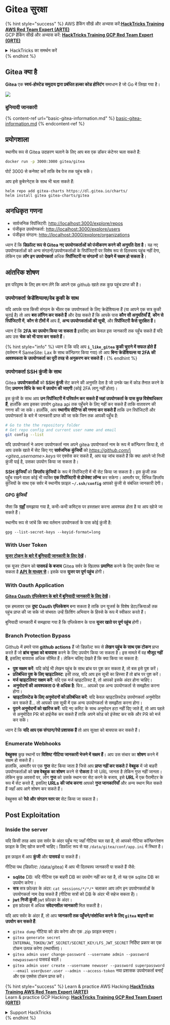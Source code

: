 # Gitea सुरक्षा

{% hint style="success" %}
AWS हैकिंग सीखें और अभ्यास करें:<img src="../../.gitbook/assets/image (1) (1) (1).png" alt="" data-size="line">[**HackTricks Training AWS Red Team Expert (ARTE)**](https://training.hacktricks.xyz/courses/arte)<img src="../../.gitbook/assets/image (1) (1) (1).png" alt="" data-size="line">\
GCP हैकिंग सीखें और अभ्यास करें: <img src="../../.gitbook/assets/image (2).png" alt="" data-size="line">[**HackTricks Training GCP Red Team Expert (GRTE)**<img src="../../.gitbook/assets/image (2).png" alt="" data-size="line">](https://training.hacktricks.xyz/courses/grte)

<details>

<summary>HackTricks का समर्थन करें</summary>

* [**सदस्यता योजनाएँ**](https://github.com/sponsors/carlospolop) देखें!
* **हमारे** 💬 [**Discord समूह**](https://discord.gg/hRep4RUj7f) या [**टेलीग्राम समूह**](https://t.me/peass) में शामिल हों या **हमें** **Twitter** 🐦 [**@hacktricks\_live**](https://twitter.com/hacktricks_live)** पर फॉलो करें।**
* **हैकिंग ट्रिक्स साझा करें और** [**HackTricks**](https://github.com/carlospolop/hacktricks) और [**HackTricks Cloud**](https://github.com/carlospolop/hacktricks-cloud) गिटहब रिपोजिटरी में PR सबमिट करें।

</details>
{% endhint %}

## Gitea क्या है

**Gitea** एक **स्वयं-होस्टेड समुदाय द्वारा प्रबंधित हल्का कोड होस्टिंग** समाधान है जो Go में लिखा गया है।

![](<../../.gitbook/assets/image (160).png>)

### बुनियादी जानकारी

{% content-ref url="basic-gitea-information.md" %}
[basic-gitea-information.md](basic-gitea-information.md)
{% endcontent-ref %}

## प्रयोगशाला

स्थानीय रूप से Gitea उदाहरण चलाने के लिए आप बस एक डॉकर कंटेनर चला सकते हैं:
```bash
docker run -p 3000:3000 gitea/gitea
```
पोर्ट 3000 से कनेक्ट करें ताकि वेब पेज तक पहुंच सकें।

आप इसे कुबेरनेट्स के साथ भी चला सकते हैं:
```
helm repo add gitea-charts https://dl.gitea.io/charts/
helm install gitea gitea-charts/gitea
```
## अनधिकृत गणना

* सार्वजनिक रिपॉजिटरी: [http://localhost:3000/explore/repos](http://localhost:3000/explore/repos)
* पंजीकृत उपयोगकर्ता: [http://localhost:3000/explore/users](http://localhost:3000/explore/users)
* पंजीकृत संगठन: [http://localhost:3000/explore/organizations](http://localhost:3000/explore/organizations)

ध्यान दें कि **डिफ़ॉल्ट रूप से Gitea नए उपयोगकर्ताओं को पंजीकरण करने की अनुमति देता है**। यह नए उपयोगकर्ताओं को अन्य संगठनों/उपयोगकर्ताओं के रिपॉजिटरी पर विशेष रूप से दिलचस्प पहुंच नहीं देगा, लेकिन एक **लॉग इन उपयोगकर्ता** अधिक **रिपॉजिटरी या संगठनों** को **देखने में सक्षम हो सकता है**।

## आंतरिक शोषण

इस परिदृश्य के लिए हम मान लेंगे कि आपने एक github खाते तक कुछ पहुंच प्राप्त की है।

### उपयोगकर्ता क्रेडेंशियल्स/वेब कुकी के साथ

यदि आपके पास किसी संगठन के भीतर एक उपयोगकर्ता के लिए क्रेडेंशियल्स हैं (या आपने एक सत्र कुकी चुराई है) तो आप **बस लॉगिन कर सकते हैं** और देख सकते हैं कि आपके पास **कौन सी अनुमतियाँ हैं**, **कौन से रिपॉजिटरी में**, **कौन से टीमों में** आप हैं, **अन्य उपयोगकर्ताओं की सूची**, और **रिपॉजिटरी कैसे सुरक्षित हैं।**

ध्यान दें कि **2FA का उपयोग किया जा सकता है** इसलिए आप केवल इस जानकारी तक पहुँच सकते हैं यदि आप उस **चेक को भी पास कर सकते हैं**।

{% hint style="info" %}
ध्यान दें कि यदि आप **`i_like_gitea` कुकी चुराने में सफल होते हैं** (वर्तमान में SameSite: Lax के साथ कॉन्फ़िगर किया गया) तो आप **बिना क्रेडेंशियल्स या 2FA की आवश्यकता के उपयोगकर्ता का पूरी तरह से अनुकरण कर सकते हैं**।
{% endhint %}

### उपयोगकर्ता SSH कुंजी के साथ

Gitea **उपयोगकर्ताओं** को **SSH कुंजी** सेट करने की अनुमति देता है जो उनके पक्ष में कोड तैनात करने के लिए **प्रमाणन विधि के रूप में उपयोग की जाएगी** (कोई 2FA लागू नहीं होता)।

इस कुंजी के साथ आप **उन रिपॉजिटरी में परिवर्तन कर सकते हैं जहां उपयोगकर्ता के पास कुछ विशेषाधिकार हैं**, हालाँकि आप इसका उपयोग gitea api तक पहुँचने के लिए नहीं कर सकते हैं ताकि वातावरण की गणना की जा सके। हालाँकि, आप **स्थानीय सेटिंग्स की गणना कर सकते हैं** ताकि उन रिपॉजिटरी और उपयोगकर्ता के बारे में जानकारी प्राप्त की जा सके जिन तक आपकी पहुँच है:
```bash
# Go to the the repository folder
# Get repo config and current user name and email
git config --list
```
यदि उपयोगकर्ता ने अपना उपयोगकर्ता नाम अपने gitea उपयोगकर्ता नाम के रूप में कॉन्फ़िगर किया है, तो आप उसके खाते में सेट किए गए **सार्वजनिक कुंजियों** को _https://github.com/\<gitea\_username>.keys_ पर एक्सेस कर सकते हैं, आप यह जांच सकते हैं कि क्या आपने जो निजी कुंजी पाई है, उसका उपयोग किया जा सकता है।

**SSH कुंजियाँ** को **डिप्लॉय कुंजियों** के रूप में रिपॉजिटरी में भी सेट किया जा सकता है। इस कुंजी तक पहुँच रखने वाला कोई भी व्यक्ति **एक रिपॉजिटरी से प्रोजेक्ट लॉन्च** कर सकेगा। आमतौर पर, विभिन्न डिप्लॉय कुंजियों के साथ एक सर्वर में स्थानीय फ़ाइल **`~/.ssh/config`** आपको कुंजी से संबंधित जानकारी देगी।

#### GPG कुंजियाँ

जैसा कि [**यहाँ**](https://github.com/carlospolop/hacktricks-cloud/blob/master/pentesting-ci-cd/gitea-security/broken-reference/README.md) समझाया गया है, कभी-कभी कमिट्स पर हस्ताक्षर करना आवश्यक होता है या आप खोजे जा सकते हैं।

स्थानीय रूप से जांचें कि क्या वर्तमान उपयोगकर्ता के पास कोई कुंजी है:
```shell
gpg --list-secret-keys --keyid-format=long
```
### With User Token

[**यूजर टोकन के बारे में बुनियादी जानकारी के लिए देखें**](basic-gitea-information.md#personal-access-tokens)।

एक यूजर टोकन को **पासवर्ड के बजाय** Gitea सर्वर के खिलाफ **प्रमाणित** करने के लिए उपयोग किया जा सकता है [**API के माध्यम से**](https://try.gitea.io/api/swagger#/)। इसके पास **यूजर पर पूर्ण पहुंच** होगी।

### With Oauth Application

[**Gitea Oauth एप्लिकेशन के बारे में बुनियादी जानकारी के लिए देखें**](./#with-oauth-application)।

एक हमलावर एक **दुष्ट Oauth एप्लिकेशन** बना सकता है ताकि उन यूजर्स के विशेष डेटा/क्रियाओं तक पहुंच प्राप्त की जा सके जो संभवतः उन्हें फ़िशिंग अभियान के हिस्से के रूप में स्वीकार करते हैं।

बुनियादी जानकारी में समझाया गया है कि एप्लिकेशन के पास **यूजर खाते पर पूर्ण पहुंच** होगी।

### Branch Protection Bypass

Github में हमारे पास **github actions** हैं जो डिफ़ॉल्ट रूप से **लेखन पहुंच के साथ एक टोकन** प्राप्त करते हैं जो **ब्रांच सुरक्षा को बायपास** करने के लिए उपयोग किया जा सकता है। इस मामले में वह **मौजूद नहीं है**, इसलिए बायपास अधिक सीमित हैं। लेकिन चलिए देखते हैं कि क्या किया जा सकता है:

* **पुश सक्षम करें**: यदि कोई भी लेखन पहुंच के साथ ब्रांच पर पुश कर सकता है, तो बस इसे पुश करें।
* **प्रतिबंधित पुश के लिए व्हाइटलिस्ट**: इसी तरह, यदि आप इस सूची का हिस्सा हैं तो ब्रांच पर पुश करें।
* **मर्ज व्हाइटलिस्ट सक्षम करें**: यदि एक मर्ज व्हाइटलिस्ट है, तो आपको इसके अंदर होना चाहिए।
* **अनुमोदनों की आवश्यकता 0 से अधिक है**: फिर... आपको एक अन्य उपयोगकर्ता से समझौता करना होगा।
* **व्हाइटलिस्टेड के लिए अनुमोदनों को प्रतिबंधित करें**: यदि केवल व्हाइटलिस्टेड उपयोगकर्ता अनुमोदित कर सकते हैं... तो आपको उस सूची में एक अन्य उपयोगकर्ता से समझौता करना होगा।
* **पुराने अनुमोदनों को खारिज करें**: यदि नए कमिट के साथ अनुमोदन हटा नहीं दिए जाते हैं, तो आप पहले से अनुमोदित PR को हाईजैक कर सकते हैं ताकि अपने कोड को इंजेक्ट कर सकें और PR को मर्ज कर सकें।

ध्यान दें कि **यदि आप एक संगठन/रेपो प्रशासक हैं** तो आप सुरक्षा को बायपास कर सकते हैं।

### Enumerate Webhooks

**वेबहुक्स** कुछ स्थानों पर **विशिष्ट गीटिया जानकारी भेजने में सक्षम हैं**। आप उस संचार का **शोषण** करने में सक्षम हो सकते हैं।\
हालांकि, आमतौर पर एक **गुप्त** सेट किया जाता है जिसे आप **प्राप्त नहीं कर सकते** हैं **वेबहुक** में जो बाहरी उपयोगकर्ताओं को **उस वेबहुक का शोषण** करने से **रोकता** है जो URL जानता है लेकिन गुप्त नहीं जानता।\
लेकिन कुछ अवसरों पर, लोग **गुप्त** को उसके स्थान पर सेट करने के बजाय, इसे **URL** में एक पैरामीटर के रूप में सेट करते हैं, इसलिए **URLs की जांच करना** आपको **गुप्त जानकारियाँ** और अन्य स्थान मिल सकते हैं जहाँ आप आगे शोषण कर सकते हैं।

वेबहुक्स को **रेपो और संगठन स्तर पर** सेट किया जा सकता है।

## Post Exploitation

### Inside the server

यदि किसी तरह आप उस सर्वर के अंदर पहुँच गए जहाँ गीटिया चल रहा है, तो आपको गीटिया कॉन्फ़िगरेशन फ़ाइल के लिए खोज करनी चाहिए। डिफ़ॉल्ट रूप से यह `/data/gitea/conf/app.ini` में स्थित है।

इस फ़ाइल में आप **कुंजी** और **पासवर्ड** पा सकते हैं।

गीटिया पथ (डिफ़ॉल्ट: /data/gitea) में आप भी दिलचस्प जानकारी पा सकते हैं जैसे:

* **sqlite** DB: यदि गीटिया एक बाहरी DB का उपयोग नहीं कर रहा है, तो यह एक sqlite DB का उपयोग करेगा।
* **सत्र** सत्र फ़ोल्डर के अंदर: `cat sessions/*/*/*` चलाकर आप लॉग इन उपयोगकर्ताओं के उपयोगकर्ता नाम देख सकते हैं (गीटिया सत्रों को DB के अंदर भी सहेज सकता है)।
* **jwt निजी कुंजी** jwt फ़ोल्डर के अंदर।
* इस फ़ोल्डर में अधिक **संवेदनशील जानकारी** मिल सकती है।

यदि आप सर्वर के अंदर हैं, तो आप **जानकारी तक पहुँचने/संशोधित करने के लिए `gitea` बाइनरी का उपयोग कर सकते हैं**:

* `gitea dump` गीटिया को डंप करेगा और एक .zip फ़ाइल बनाएगा।
* `gitea generate secret INTERNAL_TOKEN/JWT_SECRET/SECRET_KEY/LFS_JWT_SECRET` निर्दिष्ट प्रकार का एक टोकन उत्पन्न करेगा (स्थायीता)।
* `gitea admin user change-password --username admin --password newpassword` पासवर्ड बदलें।
* `gitea admin user create --username newuser --password superpassword --email user@user.user --admin --access-token` नया प्रशासक उपयोगकर्ता बनाएँ और एक एक्सेस टोकन प्राप्त करें।

{% hint style="success" %}
Learn & practice AWS Hacking:<img src="../../.gitbook/assets/image (1) (1) (1).png" alt="" data-size="line">[**HackTricks Training AWS Red Team Expert (ARTE)**](https://training.hacktricks.xyz/courses/arte)<img src="../../.gitbook/assets/image (1) (1) (1).png" alt="" data-size="line">\
Learn & practice GCP Hacking: <img src="../../.gitbook/assets/image (2).png" alt="" data-size="line">[**HackTricks Training GCP Red Team Expert (GRTE)**<img src="../../.gitbook/assets/image (2).png" alt="" data-size="line">](https://training.hacktricks.xyz/courses/grte)

<details>

<summary>Support HackTricks</summary>

* Check the [**subscription plans**](https://github.com/sponsors/carlospolop)!
* **Join the** 💬 [**Discord group**](https://discord.gg/hRep4RUj7f) or the [**telegram group**](https://t.me/peass) or **follow** us on **Twitter** 🐦 [**@hacktricks\_live**](https://twitter.com/hacktricks_live)**.**
* **Share hacking tricks by submitting PRs to the** [**HackTricks**](https://github.com/carlospolop/hacktricks) and [**HackTricks Cloud**](https://github.com/carlospolop/hacktricks-cloud) github repos.

</details>
{% endhint %}
